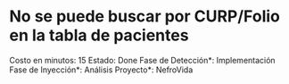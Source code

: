 # No se puede buscar por CURP/Folio en la tabla de pacientes

Costo en minutos: 15
Estado: Done
Fase de Detección*: Implementación
Fase de Inyección*: Análisis
Proyecto*: NefroVida